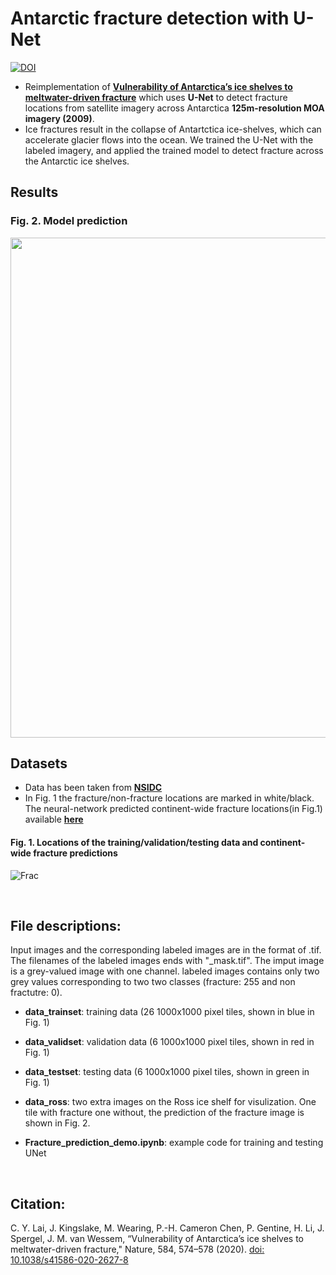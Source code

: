 # Antarctic fracture detection with U-Net
[![DOI](https://zenodo.org/badge/DOI/10.5281/zenodo.3949427.svg)](https://doi.org/10.5281/zenodo.3949427)
- Reimplementation of [**Vulnerability of Antarctica’s ice shelves to meltwater-driven fracture**](https://www.nature.com/articles/s41586-020-2627-8) which uses **U-Net** to detect fracture locations from satellite imagery across Antarctica **125m-resolution MOA imagery (2009)**. 
- Ice fractures result in the collapse of Antartctica ice-shelves, which can accelerate glacier flows into the ocean. We trained the U-Net with the labeled imagery, and applied the trained model to detect fracture across the Antarctic ice shelves.

## Results
### Fig. 2. Model prediction
<img src="https://github.com/chingyaolai/Antarctic-fracture-detection/blob/master/images/test.png" width="800">

## Datasets
- Data has been taken from [**NSIDC**](https://nsidc.org/data/nsidc-0593/versions/2)
- In Fig. 1 the fracture/non-fracture locations are marked in white/black. The neural-network predicted continent-wide fracture locations(in Fig.1) available [**here**](https://doi.org/10.15784/601372.)

#### Fig. 1. Locations of the training/validation/testing data and continent-wide fracture predictions
![Frac](https://github.com/chingyaolai/Antarctic-fracture-detection/blob/master/images/dataloc.PNG)

<br/>

## File descriptions:
Input images and the corresponding labeled images are in the format of .tif. The filenames of the labeled images ends with "_mask.tif". The imput image is a grey-valued image with one channel. labeled images contains only two grey values corresponding to two two classes (fracture: 255 and non fractutre: 0).

- **data_trainset**: training data (26 1000x1000 pixel tiles, shown in blue in Fig. 1)

- **data_validset**: validation data (6 1000x1000 pixel tiles, shown in red in Fig. 1)

- **data_testset**: testing data (6 1000x1000 pixel tiles, shown in green in Fig. 1)

- **data_ross**: two extra images on the Ross ice shelf for visulization. One tile with fracture one without, the prediction of the fracture image is shown in Fig. 2.

- **Fracture_prediction_demo.ipynb**: example code for training and testing UNet
<br/>


## Citation:
C. Y. Lai, J. Kingslake, M. Wearing, P.-H. Cameron Chen, P. Gentine, H. Li, J. Spergel, J. M. van Wessem, “Vulnerability of Antarctica’s ice shelves to meltwater-driven fracture," Nature, 584, 574–578 (2020). [doi: 10.1038/s41586-020-2627-8](https://www.nature.com/articles/s41586-020-2627-8)
